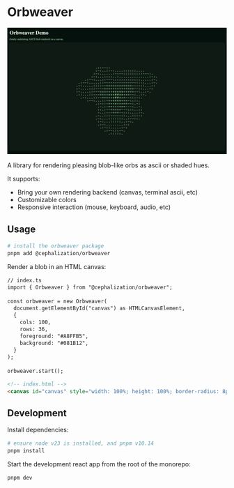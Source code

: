 # Orbweaver

![orbweaver-demo](./assets/demo.gif)

A library for rendering pleasing blob-like orbs as ascii or shaded hues.

It supports:

- Bring your own rendering backend (canvas, terminal ascii, etc)
- Customizable colors
- Responsive interaction (mouse, keyboard, audio, etc)

## Usage

```bash
# install the orbweaver package
pnpm add @cephalization/orbweaver
```

Render a blob in an HTML canvas:

```tsx
// index.ts
import { Orbweaver } from "@cephalization/orbweaver";

const orbweaver = new Orbweaver(
  document.getElementById("canvas") as HTMLCanvasElement,
  {
    cols: 100,
    rows: 36,
    foreground: "#A8FFB5",
    background: "#081B12",
  }
);

orbweaver.start();
```

```html
<!-- index.html -->
<canvas id="canvas" style="width: 100%; height: 100%; border-radius: 8px; border: 1px solid #1E3A2F; background: #081B12;"></canvas>
```

## Development

Install dependencies:

```bash
# ensure node v23 is installed, and pnpm v10.14
pnpm install
```

Start the development react app from the root of the monorepo:

```bash
pnpm dev
```
